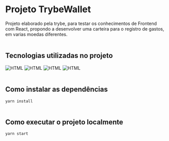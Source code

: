 # **Projeto TrybeWallet**
Projeto elaborado pela trybe, para testar os conhecimentos de Frontend com React, propondo a desenvolver uma carteira para o registro de gastos, em varias moedas diferentes.
<br></br>

## **Tecnologias utilizadas no projeto**
<div style="display: inline-block;">
  <img src="https://img.shields.io/badge/JavaScript-F7DF1E?style=for-the-badge&logo=javascript&logoColor=black" alt="HTML">
  <img src="https://img.shields.io/badge/react-%2320232a.svg?style=for-the-badge&logo=react&logoColor=%2361DAFB" alt="HTML">
  <img src="https://img.shields.io/badge/Redux-593D88?style=for-the-badge&logo=redux&logoColor=white" alt="HTML">
  <img src="https://img.shields.io/badge/styled--components-DB7093?style=for-the-badge&logo=styled-components&logoColor=white" alt="HTML">
</div>
<br></br>

## **Como instalar as dependências**
  `yarn install`
<br></br>
## **Como executar o projeto localmente**
  `yarn start`
